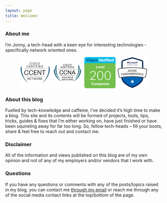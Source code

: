 ```yaml
---
layout: page
title: Welcome!
---
```

### About me

I’m Jonny, a tech-head with a keen eye for interesting technologies - specifically network oriented ones.

<p float="left">
  <center>
    <a href="https://www.youracclaim.com/users/jonathan-winter.8766fa25"><img alt="CCENTs" src="/assets/img/CCENT.png" width="100" /></a>
    <a href="https://www.youracclaim.com/users/jonathan-winter.8766fa25"><img alt="CCNA Routing & Switching" src="/assets/img/CCNA.png" width="100" /></a>
    <a href="https://www.youracclaim.com/users/jonathan-winter.8766fa25"><img alt="Understanding Cisco Networking Devices" src="/assets/img/Level-200.png" width="100" /></a>
    <a href="https://www.youracclaim.com/users/jonathan-winter.8766fa25"><img alt="Azure Fundamentals" src="/assets/img/Azure-Fundamentals.png" width="100" /></a>
  </center>
</p>

### About this blog

Fuelled by tech-knowledge and caffeine, I’ve decided it’s high time to make a blog. This site and its contents will be formed of projects, tools, tips, tricks, guides & fixes that I’m either working on, have just finished or have been squireling away for far too long. So, fellow tech-heads – fill your boots, share & feel free to reach out and contact me.

### Disclaimer

All of the information and views published on this blog are of my own opinion and not of any of my employers and/or vendors that I work with.

### Questions

If you have any questions or comments with any of the posts/topics raised in my blog, you can contact me [through my email](mailto:me@jonathan-winter.co.uk) or reach me through any of the social media contact links at the top/bottom of the page.
